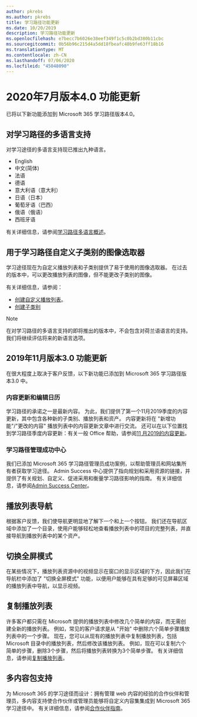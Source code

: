 ```yaml
---
author: pkrebs
ms.author: pkrebs
title: 学习路径功能更新
ms.date: 10/20/2019
description: 学习路径功能更新
ms.openlocfilehash: e7becc7b6026e38eef349f1c5c0b2bd380b11cbc
ms.sourcegitcommit: 0b56b96c215d4a5dd18fbeafc40b9fe63ff18b16
ms.translationtype: MT
ms.contentlocale: zh-CN
ms.lasthandoff: 07/06/2020
ms.locfileid: "45048090"
---
```

# <a name="july-2020-version-40-feature-updates"></a>2020年7月版本4.0 功能更新 

已将以下新功能添加到 Microsoft 365 学习路径版本4.0。 

## <a name="multilingual-support-for-learning-pathways"></a>对学习路径的多语言支持 
对学习途径的多语言支持现已推出九种语言。  
- English     
- 中文(简体) 
- 法语 
- 德语 
- 意大利语（意大利） 
- 日语（日本） 
- 葡萄牙语（巴西） 
- 俄语（俄语） 
- 西班牙语 

有关详细信息，请参阅[学习路径多语言概述](custom_overview.md)。 

## <a name="image-picker-for-learning-pathways-custom-subcategories"></a>用于学习路径自定义子类别的图像选取器 
学习途径现在为自定义播放列表和子类别提供了易于使用的图像选取器。  在过去的版本中，可以更改播放列表的图像，但不能更改子类别的图像。  

有关详细信息，请参阅：
- [创建自定义播放列表](custom_createnewplaylist.md)。 
- [创建子类别](custom_createnewcat.md)

> [!NOTE]
> 在对学习路径的多语言支持的即将推出的版本中，不会包含对荷兰语语言的支持。 我们将继续评估将来的新语言选项。

## <a name="november-2019-version-30-feature-updates"></a>2019年11月版本3.0 功能更新
在很大程度上取决于客户反馈，以下新功能已添加到 Microsoft 365 学习路径版本3.0 中。

### <a name="content-updates-and-editorial-calendar"></a>内容更新和编辑日历
学习路径的承诺之一是最新内容。 为此，我们提供了第一个11月2019季度的内容更新，其中包含各种新的子类别、播放列表和资产。 内容更新将在 "新增功能"/"更改的内容" 播放列表中的内容更新文章中进行交流。 还可以在以下位置找到学习路径季度内容更新：有关一般 Office 帮助，请参阅[11 月2019的内容更新](custom_contentupdates.md)。

### <a name="learning-pathways-admin-success-center"></a>学习路径管理成功中心
我们已添加 Microsoft 365 学习路径管理员成功案例，以帮助管理员和网站集所有者获取学习途径。 Admin Success 中心提供了指向规划和采用资源的链接，并提供了有关规划、自定义、促进采用和衡量学习路径影响的指南。 有关详细信息，请参阅[Admin Success Center](custom_successcenter.md)。

## <a name="playlist-navigation"></a>播放列表导航
根据客户反馈，我们使导航更明显地了解下一个和上一个按钮。 我们还在导航区域中添加了一个目录，使用户能够轻松地查看播放列表中的项目的完整列表，并直接导航到播放列表中的某个资产。

## <a name="toggle-full-screen-mode"></a>切换全屏模式
在某些情况下，播放列表资源中的视频显示在窗口的显示区域的下方，因此我们在导航栏中添加了 "切换全屏模式" 功能，以便用户能够在具有足够的可见屏幕区域的播放列表中导航，以显示视频。

## <a name="copy-a-playlist"></a>复制播放列表
许多客户都只需在 Microsoft 提供的播放列表中修改几个简单的内容，而无需创建全新的播放列表。 例如，常见的客户请求是从 "开始" 中删除六个简单步骤播放列表中的一个步骤。 现在，您可以从现有的播放列表中复制播放列表，包括 Microsoft 目录中的播放列表，然后修改该播放列表。 例如，现在可以复制六个简单的步骤，删除3个步骤，然后将播放列表转换为3个简单步骤。 有关详细信息，请参阅[复制播放列表](custom_copyplaylist.md)。

## <a name="multi-content-pack-support"></a>多内容包支持
为 Microsoft 365 的学习途径而设计：拥有管理 web 内容的经验的合作伙伴和管理员，多内容支持使合作伙伴或管理员能够将自定义内容集集成到 Microsoft 365 学习途径中。 有关详细信息，请参阅[合作伙伴指南](custom_partnerguide.md)。

